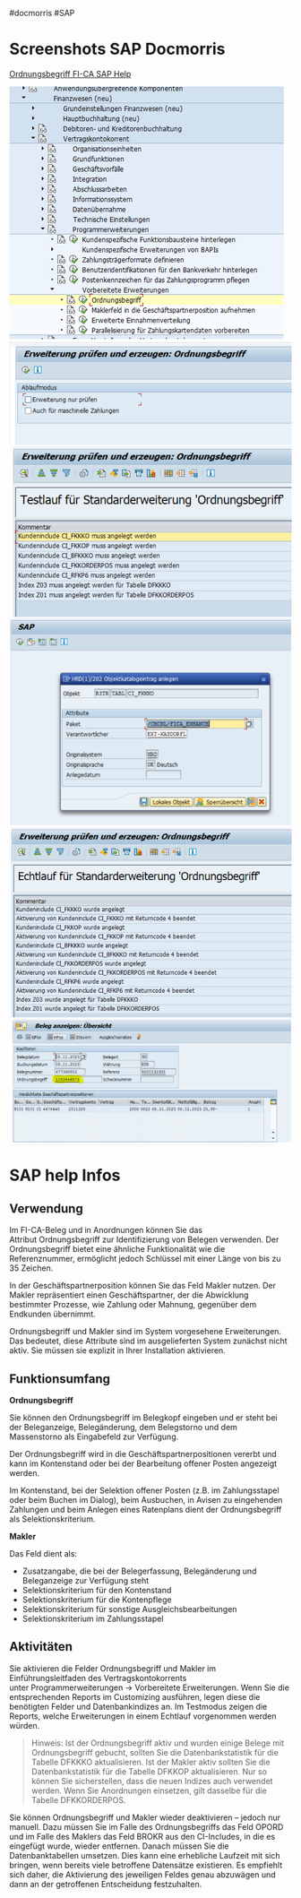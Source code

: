 #docmorris #SAP 

# Screenshots SAP Docmorris

[Ordnungsbegriff FI-CA SAP Help](https://help.sap.com/doc/9275cb53f0f67314e10000000a174cb4/700_SFIN20%20006/de-DE/f305c5536a51204be10000000a174cb4.html)

![](../media/Ordnungsbegriff_1.png)
![](../media/Ordnungsbegriff_2.png)
![](../media/Ordnungsbegriff_3.png)
![](../media/Ordnungsbegriff_4.png)
![](../media/Ordnungsbegriff_5.png)
![](../media/Ordnungsbegriff_6.png)

# SAP help Infos

## Verwendung

Im FI-CA-Beleg und in Anordnungen können Sie das Attribut Ordnungsbegriff zur Identifizierung von Belegen verwenden. Der Ordnungsbegriff bietet eine ähnliche Funktionalität wie die Referenznummer, ermöglicht jedoch Schlüssel mit einer Länge von bis zu 35 Zeichen.

In der Geschäftspartnerposition können Sie das Feld Makler nutzen. Der Makler repräsentiert einen Geschäftspartner, der die Abwicklung bestimmter Prozesse, wie Zahlung oder Mahnung, gegenüber dem Endkunden übernimmt.

Ordnungsbegriff und Makler sind im System vorgesehene Erweiterungen. Das bedeutet, diese Attribute sind im ausgelieferten System zunächst nicht aktiv. Sie müssen sie explizit in Ihrer Installation aktivieren.

## Funktionsumfang

**Ordnungsbegriff**

Sie können den Ordnungsbegriff im Belegkopf eingeben und er steht bei der Beleganzeige, Belegänderung, dem Belegstorno und dem Massenstorno als Eingabefeld zur Verfügung.

Der Ordnungsbegriff wird in die Geschäftspartnerpositionen vererbt und kann im Kontenstand oder bei der Bearbeitung offener Posten angezeigt werden.

Im Kontenstand, bei der Selektion offener Posten (z.B. im Zahlungsstapel oder beim Buchen im Dialog), beim Ausbuchen, in Avisen zu eingehenden Zahlungen und beim Anlegen eines Ratenplans dient der Ordnungsbegriff als Selektionskriterium.

**Makler**

Das Feld dient als:

- Zusatzangabe, die bei der Belegerfassung, Belegänderung und Beleganzeige zur Verfügung steht
- Selektionskriterium für den Kontenstand
- Selektionskriterium für die Kontenpflege
- Selektionskriterium für sonstige Ausgleichsbearbeitungen
- Selektionskriterium im Zahlungsstapel
    
## Aktivitäten

Sie aktivieren die Felder Ordnungsbegriff und Makler im Einführungsleitfaden des Vertragskontokorrents unter Programmerweiterungen -> Vorbereitete Erweiterungen. Wenn Sie die entsprechenden Reports im Customizing ausführen, legen diese die benötigten Felder und Datenbankindizes an. Im Testmodus zeigen die Reports, welche Erweiterungen in einem Echtlauf vorgenommen werden würden.

> Hinweis: Ist der Ordnungsbegriff aktiv und wurden einige Belege mit Ordnungsbegriff gebucht, sollten Sie die Datenbankstatistik für die Tabelle DFKKKO aktualisieren. Ist der Makler aktiv sollten Sie die Datenbankstatistik für die Tabelle DFKKOP aktualisieren. Nur so können Sie sicherstellen, dass die neuen Indizes auch verwendet werden. Wenn Sie Anordnungen einsetzen, gilt dasselbe für die Tabelle DFKKORDERPOS.

Sie können Ordnungsbegriff und Makler wieder deaktivieren – jedoch nur manuell. Dazu müssen Sie im Falle des Ordnungsbegriffs das Feld OPORD und im Falle des Maklers das Feld BROKR aus den CI-Includes, in die es eingefügt wurde, wieder entfernen. Danach müssen Sie die Datenbanktabellen umsetzen. Dies kann eine erhebliche Laufzeit mit sich bringen, wenn bereits viele betroffene Datensätze existieren. Es empfiehlt sich daher, die Aktivierung des jeweiligen Feldes genau abzuwägen und dann an der getroffenen Entscheidung festzuhalten.